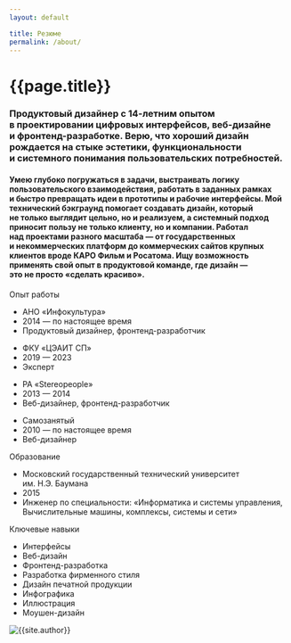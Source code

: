 ```yaml
---
layout: default

title: Резюме
permalink: /about/
---
```



<!-- HERO -->
<div class="container-xxl pt-5 pb-3">
  <div class="row pb-4">
    <div class="col-10">
      <h1>{{page.title}}</h1>
    </div>
  </div>
</div>
<!-- END HERO -->

<!-- CV -->
<div class="container-xxl py-5">
  <div class="row pb-4">
    <div class="col-10 col-lg-6 pb-3">
      <h3 class="fw-normal pb-4">
        Продуктовый дизайнер с 14-летним опытом в проектировании цифровых интерфейсов, веб-дизайне и фронтенд-разработке. Верю, что хороший дизайн рождается на стыке эстетики, функциональности и системного понимания пользовательских потребностей. 
      </h3>
      <h4 class="fw-normal pb-4">
        Умею глубоко погружаться в задачи, выстраивать логику пользовательского взаимодействия, работать в заданных рамках и быстро превращать идеи в прототипы и рабочие интерфейсы. Мой технический бэкграунд помогает создавать дизайн, который не только выглядит цельно, но и реализуем, а системный подход приносит пользу не только клиенту, но и компании.
        Работал над проектами разного масштаба — от государственных и некоммерческих платформ до коммерческих сайтов крупных клиентов вроде КАРО Фильм и Росатома. Ищу возможность применять свой опыт в продуктовой команде, где дизайн — это не просто «сделать красиво».
      </h4>
        <div class="row pb-4 fs-4">
      		<div class="col-3 col-lg-2">
      		  <p class="text-muted">Опыт работы</p>
      		</div>
      		<div class="col-7 col-lg-8">
      		  <ul class="list-unstyled pb-3">
      		    <li class="pb-2">АНО&nbsp;«Инфокультура»</li>
      		    <li>2014 — по&nbsp;настоящее время</li>
      		    <li>Продуктовый дизайнер, фронтенд-разработчик</li>
      		  </ul>
      		  <ul class="list-unstyled pb-3">
      		    <li class="pb-2">ФКУ&nbsp;«ЦЭАИТ&nbsp;СП»</li>
      		    <li>2019 — 2023</li>
      		    <li>Эксперт</li>
      		  </ul>
      		  <ul class="list-unstyled pb-3">
      		    <li class="pb-2">РА&nbsp;«Stereopeople»</li>
      		    <li>2013 — 2014</li>
      		    <li>Веб-дизайнер, фронтенд-разработчик</li>
      		  </ul>
      		  <ul class="list-unstyled pb-3">
      		    <li class="pb-2">Самозанятый</li>
      		    <li>2010 — по&nbsp;настоящее время</li>
      		    <li>Веб-дизайнер</li>
      		  </ul>
      		</div>
        </div>
        <div class="row pb-4 fs-4">
      		<div class="col-3 col-lg-2">
      		  <p class="text-muted">Образование</p>
      		</div>
      		<div class="col-7 col-lg-8">
      		  <ul class="list-unstyled pb-3">
      		    <li class="pb-2">
      		    	Московский государственный технический университет им.&nbsp;Н.Э.&nbsp;Баумана
      		    </li>
      		    <li>2015</li>
      		    <li>Инженер по&nbsp;специальности: «Информатика и&nbsp;системы управления, Вычислительные машины, комплексы, системы и&nbsp;сети»</li>
      		  </ul>
      		</div>
        </div>
        <div class="row pb-4 fs-4">
      		<div class="col-3 col-lg-2">
      		  <p class="text-muted">Ключевые навыки</p>
      		</div>
      		<div class="col-7 col-lg-8">
      		  <ul class="list-unstyled pb-3">
      		    <li>Интерфейсы</li>
      		    <li>Веб-дизайн</li>
      		    <li>Фронтенд-разработка</li>
      		    <li>Разработка фирменного стиля</li>
      		    <li>Дизайн печатной продукции</li>
      		    <li>Инфографика</li>
      		    <li>Иллюстрация</li>
      		    <li>Моушен-дизайн</li>
      		  </ul>
      		</div>
        </div>
    </div>
    <div class="col-10 col-lg-3 offset-lg-1 pb-3">
      <img src="{{site.baseurl}}/src/img/home/pashu.jpg" class="img-fluid"	alt="{{site.author}}">
    </div>
  </div>
  
</div>
<!-- END CV -->




